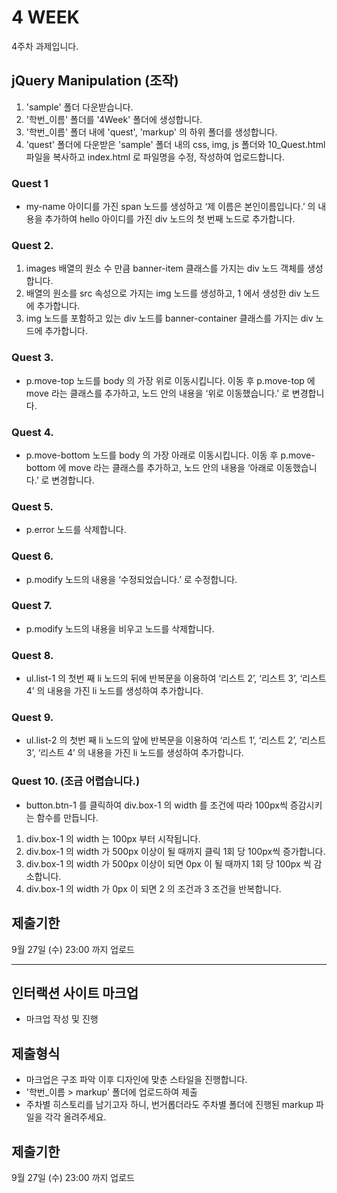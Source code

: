 # 4 WEEK

4주차 과제입니다.

## jQuery Manipulation (조작)

1. 'sample' 폴더 다운받습니다.
2. '학번_이름' 폴더를 '4Week' 폴더에 생성합니다.
3. '학번_이름' 폴더 내에 'quest', 'markup' 의 하위 폴더를 생성합니다.
4. 'quest' 폴더에 다운받은 'sample' 폴더 내의 css, img, js 폴더와 10_Quest.html 파일을 복사하고 index.html 로 파일명을 수정, 작성하여 업로드합니다.

### Quest 1

- my-name 아이디를 가진 span 노드를 생성하고 ‘제 이름은 본인이름입니다.’ 의 내용을 추가하여 hello 아이디를 가진 div 노드의 첫 번째 노드로 추가합니다.

### Quest 2.

1. images 배열의 원소 수 만큼 banner-item 클래스를 가지는 div 노드 객체를 생성합니다.
2. 배열의 원소를 src 속성으로 가지는 img 노드를 생성하고, 1 에서 생성한 div 노드에 추가합니다.
3. img 노드를 포함하고 있는 div 노드를 banner-container 클래스를 가지는 div 노드에 추가합니다.

### Quest 3.

- p.move-top 노드를 body 의 가장 위로 이동시킵니다. 이동 후 p.move-top 에 move 라는 클래스를 추가하고, 노드 안의 내용을 ‘위로 이동했습니다.’ 로 변경합니다.

### Quest 4.

- p.move-bottom 노드를 body 의 가장 아래로 이동시킵니다. 이동 후 p.move-bottom 에 move 라는 클래스를 추가하고, 노드 안의 내용을 ‘아래로 이동했습니다.’ 로 변경합니다.

### Quest 5.

- p.error 노드를 삭제합니다.

### Quest 6.

- p.modify 노드의 내용을 ‘수정되었습니다.’ 로 수정합니다.

### Quest 7.

- p.modify 노드의 내용을 비우고 노드를 삭제합니다.

### Quest 8.

- ul.list-1 의 첫번 째 li 노드의 뒤에 반복문을 이용하여 ‘리스트 2’, ‘리스트 3’, ‘리스트 4’ 의  내용을 가진 li 노드를 생성하여 추가합니다.

### Quest 9.

- ul.list-2 의 첫번 째 li 노드의 앞에 반복문을 이용하여 ‘리스트 1’, ‘리스트 2’, ‘리스트 3’, ‘리스트 4’ 의  내용을 가진 li 노드를 생성하여 추가합니다.

### Quest 10. (조금 어렵습니다.)

- button.btn-1 를 클릭하여 div.box-1 의 width 를 조건에 따라 100px씩 증감시키는 함수를 만듭니다.
1. div.box-1 의 width 는 100px 부터 시작됩니다.
2. div.box-1 의 width 가 500px 이상이 될 때까지 클릭 1회 당 100px씩 증가합니다.
3. div.box-1 의 width 가 500px 이상이 되면 0px 이 될 때까지 1회 당 100px 씩 감소합니다.
4. div.box-1 의 width 가 0px 이 되면 2 의 조건과 3 조건을 반복합니다.


## 제출기한

9월 27일 (수) 23:00 까지 업로드

<hr/>

## 인터랙션 사이트 마크업

- 마크업 작성 및 진행

## 제출형식

- 마크업은 구조 파악 이후 디자인에 맞춘 스타일을 진행합니다.
- '학번_이름 > markup' 폴더에 업로드하여 제출
- 주차별 히스토리를 남기고자 하니, 번거롭더라도 주차별 폴더에 진행된 markup 파일을 각각 올려주세요.

## 제출기한

9월 27일 (수) 23:00 까지 업로드